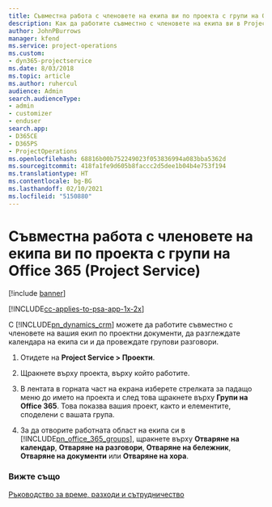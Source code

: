 ```yaml
---
title: Съвместна работа с членовете на екипа ви по проекта с групи на Office 365
description: Как да работите съвместно с членовете на екипа ви в Project Service чрез групи на Office 365
author: JohnPBurrows
manager: kfend
ms.service: project-operations
ms.custom:
- dyn365-projectservice
ms.date: 8/03/2018
ms.topic: article
ms.author: ruhercul
audience: Admin
search.audienceType:
- admin
- customizer
- enduser
search.app:
- D365CE
- D365PS
- ProjectOperations
ms.openlocfilehash: 68816b00b752249023f053836994a083bba5362d
ms.sourcegitcommit: 418fa1fe9d605b8faccc2d5dee1b04b4e753f194
ms.translationtype: HT
ms.contentlocale: bg-BG
ms.lasthandoff: 02/10/2021
ms.locfileid: "5150880"
---
```

# <a name="collaborate-with-your-project-team-members-with-office-365-groups-project-service"></a>Съвместна работа с членовете на екипа ви по проекта с групи на Office 365 (Project Service)

[!include [banner](../includes/psa-now-project-operations.md)]

[!INCLUDE[cc-applies-to-psa-app-1x-2x](../includes/cc-applies-to-psa-app-1x-2x.md)]

С [!INCLUDE[pn_dynamics_crm](../includes/pn-dynamics-crm.md)] можете да работите съвместно с членовете на вашия екип по проектни документи, да разглеждате календара на екипа си и да провеждате групови разговори.  
  
1. Отидете на **Project Service > Проекти**.  
  
2. Щракнете върху проекта, върху който работите.  
  
3. В лентата в горната част на екрана изберете стрелката за падащо меню до името на проекта и след това щракнете върху **Групи на Office 365**. Това показва вашия проект, както и елементите, споделени с вашата група.  
  
4. За да отворите работната област на екипа си в [!INCLUDE[pn_office_365_groups](../includes/pn-office-365-groups.md)], щракнете върху **Отваряне на календар**, **Отваряне на разговори**, **Отваряне на бележник**, **Отваряне на документи** или **Отваряне на хора**.  
  
### <a name="see-also"></a>Вижте също  
 [Ръководство за време, разходи и сътрудничество](../psa/time-expense-collaboration-guide.md)
